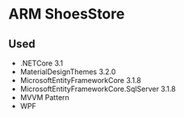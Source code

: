 # ARM ShoesStore
## Used
* .NETCore 3.1
* MaterialDesignThemes 3.2.0
* MicrosoftEntityFrameworkCore 3.1.8
* MicrosoftEntityFrameworkCore.SqlServer 3.1.8
* MVVM Pattern
* WPF
